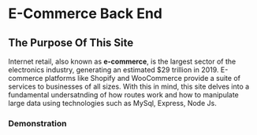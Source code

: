 #  E-Commerce Back End

## The Purpose Of This Site

Internet retail, also known as **e-commerce**, is the largest sector of the electronics industry, generating an estimated \$29 trillion in 2019. E-commerce platforms like Shopify and WooCommerce provide a suite of services to businesses of all sizes. With  this in mind,  this site delves into a fundamental undersatnding of how routes work and how to manipulate large data using technologies such as MySql, Express, Node Js.

### Demonstration


